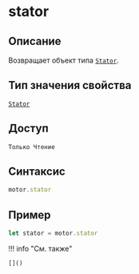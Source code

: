 # stator

## Описание
Возвращает объект типа [`Stator`](../../../types/Stator/_index.md).

## Тип значения свойства
[`Stator`](../../../types/Stator/_index.md)

## Доступ
`Только Чтение`

## Синтаксис
``` javascript
motor.stator
```
## Пример
``` javascript linenums="1"
let stator = motor.stator
```

!!! info "См. также"
	
	[]()